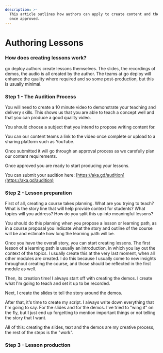```yaml
---
description: >-
  This article outlines how authors can apply to create content and the process
  once approved.
---
```


# Authoring Lessons

### How does creating lessons work?

go deploy authors create lessons themselves.  The slides, the recordings of demos, the audio is all created by the author. The teams at go deploy will enhance the quality where required and so some post-production, but this is usually minimal.

### Step 1 - The Audition Process

You will need to create a 10 minute video to demonstrate your teaching and delivery skills.  This shows us that you are able to teach a concept well and that you can produce a good quality video.  

You should choose a subject that you intend to propose writing content for.  

You can our content teams a link to the video once complete or upload to a sharing platform such as YouTube.

Once submitted it will go through an approval process as we carefully plan our content requirements. 

Once approved you are ready to start producing your lessons.

You can submit your audition here:  [https://aka.gd/audition](https://aka.gd/audition) 

### Step 2 - Lesson preparation

First of all, creating a course takes planning. What are you trying to teach?  What is the story line that will help provide context for students?  What topics will you address?  How do you split this up into meaningful lessons?

You should do this planning when you propose a lesson or learning path, as in a course proposal you indicate what the story and outline of the course will be and estimate how long the learning path will be.  

Once you have the overall story, you can start creating lessons. The first lesson of a learning path is usually an introduction, in which you lay out the context of the topics. I usually create this at the very last moment, when all other modules are created. I do this because I usually come to new insights throughout creating the course, and those should be reflected in the first module as well.

Then, its creation time! I always start off with creating the demos. I create what I'm going to teach and set it up to be recorded.

Next, I create the slides to tell the story around the demos.

After that, it's time to create my script. I always write down everything that I'm going to say. For the slides and for the demos. I've tried to "wing it" on the fly, but I just end up forgetting to mention important things or not telling the story that I want.

All of this: creating the slides, text and the demos are my creative process, the rest of the steps is the "work".

### Step 3 - Lesson production



